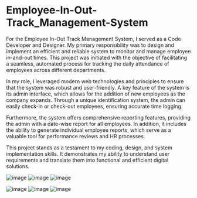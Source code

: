 # Employee-In-Out-Track_Management-System
For the Employee In-Out Track Management System, I served as a Code Developer and Designer. My primary responsibility was to design and implement an efficient and reliable system to monitor and manage employee in-and-out times. This project was initiated with the objective of facilitating a seamless, automated process for tracking the daily attendance of employees across different departments.

In my role, I leveraged modern web technologies and principles to ensure that the system was robust and user-friendly. A key feature of the system is its admin interface, which allows for the addition of new employees as the company expands. Through a unique identification system, the admin can easily check-in or check-out employees, ensuring accurate time logging.

Furthermore, the system offers comprehensive reporting features, providing the admin with a date-wise report for all employees. In addition, it includes the ability to generate individual employee reports, which serve as a valuable tool for performance reviews and HR processes.

This project stands as a testament to my coding, design, and system implementation skills. It demonstrates my ability to understand user requirements and translate them into functional and efficient digital solutions.

![image](https://github.com/Anuj2004jain/Employee-In-Out-Track_Management-System/assets/91856817/1d7a7250-a2c4-4055-8c34-fd2cb8c27039)
![image](https://github.com/Anuj2004jain/Employee-In-Out-Track_Management-System/assets/91856817/7b35c670-eade-452e-be86-b1ac093d9357)
![image](https://github.com/Anuj2004jain/Employee-In-Out-Track_Management-System/assets/91856817/cb2b75b5-5f17-4c0b-88e3-240535914543)

![image](https://github.com/Anuj2004jain/Employee-In-Out-Track_Management-System/assets/91856817/a170cc0c-a294-4473-a346-ed1b66360bbd)
![image](https://github.com/Anuj2004jain/Employee-In-Out-Track_Management-System/assets/91856817/e3d30875-5dd0-4bbf-b381-8e55612479f4)
![image](https://github.com/Anuj2004jain/Employee-In-Out-Track_Management-System/assets/91856817/b9738630-3adc-4047-8bfc-873e68f40464)


